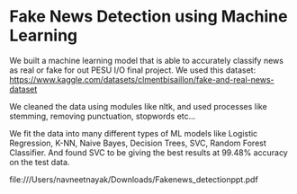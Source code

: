# Fake News Detection using Machine Learning

We built a machine learning model that is able to accurately classify news as real or fake for out PESU I/O final project. We used this dataset: https://www.kaggle.com/datasets/clmentbisaillon/fake-and-real-news-dataset

We cleaned the data using modules like nltk, and used processes like stemming, removing punctuation, stopwords etc...

We fit the data into many different types of ML models like Logistic Regression, K-NN, Naive Bayes, Decision Trees, SVC, Random Forest Classifier. And found SVC to be giving the best results at 99.48% accuracy on the test data.

file:///Users/navneetnayak/Downloads/Fakenews_detectionppt.pdf
